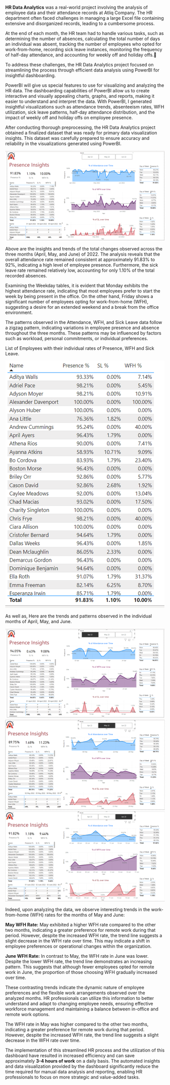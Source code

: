 **HR Data Analytics** was a real-world project involving the analysis of employee data and their attendance records at Atliq Company. The HR department often faced challenges in managing a large Excel file containing extensive and disorganized records, leading to a cumbersome process.

At the end of each month, the HR team had to handle various tasks, such as determining the number of absences, calculating the total number of days an individual was absent, tracking the number of employees who opted for work-from-home, recording sick leave instances, monitoring the frequency of half-day attendance, and accounting for weekly off and holiday offs.🤯

To address these challenges, the HR Data Analytics project focused on streamlining the process through efficient data analysis using PowerBI for insightful dashboarding.

PowerBI will give us special features to use for visualizing and analyzing the HR data. The dashboarding capabilities of PowerBI allow us to create interactive and visually appealing charts, graphs, and reports, making it easier to understand and interpret the data. With PowerBI, I generated insightful visualizations such as attendance trends, absenteeism rates, WFH utilization, sick leave patterns, half-day attendance distribution, and the impact of weekly off and holiday offs on employee presence.

After conducting thorough preprocessing, the HR Data Analytics project obtained a finalized dataset that was ready for primary data visualization insights. This dataset was carefully prepared to ensure accuracy and reliability in the visualizations generated using PowerBI.

![Alt Text](HR_Data_Analytics/Total_Insights.png)

Above are the insights and trends of the total changes observed across the three months (April, May, and June) of 2022. The analysis reveals that the overall attendance rate remained consistent at approximately 91.83% to 92%, indicating a high level of employee presence. Furthermore, the sick leave rate remained relatively low, accounting for only 1.10% of the total recorded absences.

Examining the Weekday tables, it is evident that Monday exhibits the highest attendance rate, indicating that most employees prefer to start the week by being present in the office. On the other hand, Friday shows a significant number of employees opting for work-from-home (WFH), suggesting a desire for an extended weekend and a break from the office environment.

The patterns observed in the Attendance, WFH, and Sick Leave data follow a zigzag pattern, indicating variations in employee presence and absence throughout the three months. These patterns may be influenced by factors such as workload, personal commitments, or individual preferences.

List of Employees with their individual rates of Presence, WFH and Sick Leave.

![Alt Text](HR_Data_Analytics/Employe's_List.png)

As well as, Here are the trends and patterns observed in the individual months of April, May, and June.

![Alt Text](HR_Data_Analytics/Apr_Insights.png)
![Alt Text](HR_Data_Analytics/May_Insights.png)
![Alt Text](HR_Data_Analytics/June_Insights.png)

Indeed, upon analyzing the data, we observe interesting trends in the work-from-home (WFH) rates for the months of May and June:

**May WFH Rate:** May exhibited a higher WFH rate compared to the other two months, indicating a greater preference for remote work during that period. However, despite the increased WFH rate, the trend line suggests a slight decrease in the WFH rate over time. This may indicate a shift in employee preferences or operational changes within the organization.

**June WFH Rate:** In contrast to May, the WFH rate in June was lower. Despite the lower WFH rate, the trend line demonstrates an increasing pattern. This suggests that although fewer employees opted for remote work in June, the proportion of those choosing WFH gradually increased over time.

These contrasting trends indicate the dynamic nature of employee preferences and the flexible work arrangements observed over the analyzed months. HR professionals can utilize this information to better understand and adapt to changing employee needs, ensuring effective workforce management and maintaining a balance between in-office and remote work options.

The WFH rate in May was higher compared to the other two months, indicating a greater preference for remote work during that period. However, despite the increased WFH rate, the trend line suggests a slight decrease in the WFH rate over time.

The implementation of this streamlined HR process and the utilization of this dashboard have resulted in increased efficiency and can save approximately **3-4 hours of work** on a daily basis. The automated insights and data visualization provided by the dashboard significantly reduce the time required for manual data analysis and reporting, enabling HR professionals to focus on more strategic and value-added tasks.



